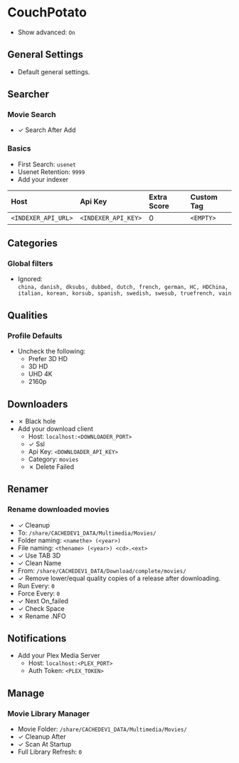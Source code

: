 # CouchPotato

* Show advanced: `On`

## General Settings

  * Default general settings.

## Searcher

### Movie Search

  * ✓ Search After Add

### Basics

  * First Search: `usenet`
  * Usenet Retention: `9999`
  * Add your indexer

  |Host                |Api Key             |Extra Score |Custom Tag |
  |:--                 |:--                 |:--         |:--        |
  |`<INDEXER_API_URL>` |`<INDEXER_API_KEY>` |0           |`<EMPTY>`  |

## Categories

### Global filters

  * Ignored:<br>
    `china, danish, dksubs, dubbed, dutch, french, german, HC, HDChina, italian,
     korean, korsub, spanish, swedish, swesub, truefrench, vain`

## Qualities

### Profile Defaults

  * Uncheck the following:
    * Prefer 3D HD
    * 3D HD
    * UHD 4K
    * 2160p

## Downloaders

  * ✗ Black hole
  * Add your download client
    * Host: `localhost:<DOWNLOADER_PORT>`
    * ✓ Ssl
    * Api Key: `<DOWNLOADER_API_KEY>`
    * Category: `movies`
    * ✗ Delete Failed

## Renamer

### Rename downloaded movies

  * ✓ Cleanup
  * To: `/share/CACHEDEV1_DATA/Multimedia/Movies/`
  * Folder naming: `<namethe> (<year>)`
  * File naming: `<thename> (<year>) <cd>.<ext>`
  * ✓ Use TAB 3D
  * ✓ Clean Name
  * From: `/share/CACHEDEV1_DATA/Download/complete/movies/`
  * ✓ Remove lower/equal quality copies of a release after downloading.
  * Run Every: `0`
  * Force Every: `0`
  * ✓ Next On_failed
  * ✓ Check Space
  * ✗ Rename .NFO

## Notifications

  * Add your Plex Media Server
    * Host: `localhost:<PLEX_PORT>`
    * Auth Token: `<PLEX_TOKEN>`

## Manage

### Movie Library Manager

  * Movie Folder: `/share/CACHEDEV1_DATA/Multimedia/Movies/`
  * ✓ Cleanup After
  * ✓ Scan At Startup
  * Full Library Refresh: `0`
